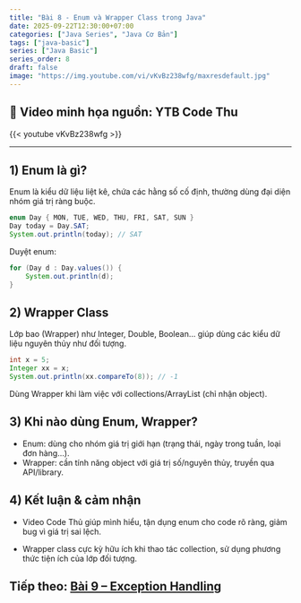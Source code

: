 ```yaml
---
title: "Bài 8 - Enum và Wrapper Class trong Java"
date: 2025-09-22T12:30:00+07:00
categories: ["Java Series", "Java Cơ Bản"]
tags: ["java-basic"]
series: ["Java Basic"]
series_order: 8
draft: false
image: "https://img.youtube.com/vi/vKvBz238wfg/maxresdefault.jpg"
---
```


## 🎥 Video minh họa nguồn: YTB Code Thu
{{< youtube vKvBz238wfg >}}

---

## 1) Enum là gì?
Enum là kiểu dữ liệu liệt kê, chứa các hằng số cố định, thường dùng đại diện nhóm giá trị ràng buộc.

```java
enum Day { MON, TUE, WED, THU, FRI, SAT, SUN }
Day today = Day.SAT;
System.out.println(today); // SAT
```

Duyệt enum:
```java
for (Day d : Day.values()) {
    System.out.println(d);
}
```

## 2) Wrapper Class
Lớp bao (Wrapper) như Integer, Double, Boolean... giúp dùng các kiểu dữ liệu nguyên thủy như đối tượng.

```java
int x = 5;
Integer xx = x;
System.out.println(xx.compareTo(8)); // -1
```

Dùng Wrapper khi làm việc với collections/ArrayList (chỉ nhận object).

## 3) Khi nào dùng Enum, Wrapper?
- Enum: dùng cho nhóm giá trị giới hạn (trạng thái, ngày trong tuần, loại đơn hàng...).
- Wrapper: cần tính năng object với giá trị số/nguyên thủy, truyền qua API/library.

## 4) Kết luận & cảm nhận
- Video Code Thủ giúp mình hiểu, tận dụng enum cho code rõ ràng, giảm bug vì giá trị sai lệch.

- Wrapper class cực kỳ hữu ích khi thao tác collection, sử dụng phương thức tiện ích của lớp đối tượng.

## Tiếp theo: [Bài 9 – Exception Handling](/Myblog/p/java_bai9/)